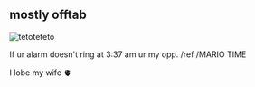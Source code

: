 ## mostly offtab

![tetoteteto](https://github.com/user-attachments/assets/24acbcff-4384-4ba0-a8f4-31d143ac581b)


If ur alarm doesn't ring at 3:37 am ur my opp. /ref /MARIO TIME

I lobe my wife 🫀 


<!--
**st0mach-b0ok/st0mach-b0ok** is a ✨ _special_ ✨ repository because its `README.md` (this file) appears on your GitHub profile.

Here are some ideas to get you started:

- 🔭 I’m currently working on ...
- 🌱 I’m currently learning ...
- 👯 I’m looking to collaborate on ...
- 🤔 I’m looking for help with ...
- 💬 Ask me about ...
- 📫 How to reach me: ...
- 😄 Pronouns: ...
- ⚡ Fun fact: ...
-->

